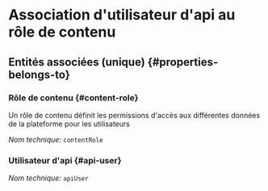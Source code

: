 # Association d'utilisateur d'api au rôle de contenu
<!--- THIS FILE IS GENERATED PLEASE DO NOT EDIT IT DIRECTLY --->



<OH code="apiUserToContentRole"/>







## Entités associées (unique) {#properties-belongs-to}

### Rôle de contenu {#content-role}

Un rôle de contenu définit les permissions d'accès aux différentes données de la plateforme pour les utilisateurs

*Nom technique:* ```contentRole```
<PH code="apiUserToContentRole:contentRole"/>

### Utilisateur d'api {#api-user}



*Nom technique:* ```apiUser```
<PH code="apiUserToContentRole:apiUser"/>





